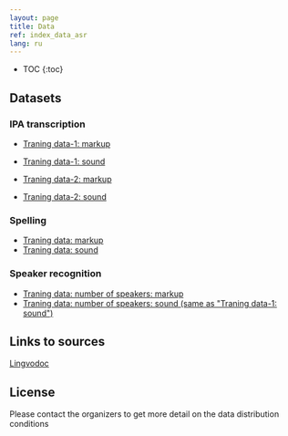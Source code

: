 ```yaml
---
layout: page
title: Data
ref: index_data_asr
lang: ru
---
```

* TOC
{:toc}


## Datasets
### IPA transcription

* [Traning data-1: markup](https://github.com/lowresource-lang-eval/asr_evaluation_scripts/blob/main/train1.tsv)
* [Traning data-1: sound](https://drive.google.com/drive/folders/1HJe_BOxUmc8g_2jlhoHlt6GG4OkUqCm0?usp=sharing)

* [Traning data-2: markup](https://github.com/lowresource-lang-eval/asr_evaluation_scripts/blob/main/train2.tsv)
* [Traning data-2: sound](https://drive.google.com/file/d/12VlrascWKbIWTjYTxJOD9RtXPsKs58oh/view?usp=sharing)

### Spelling

* [Traning data: markup](https://raw.githubusercontent.com/lowresource-lang-eval/asr_evaluation_scripts/main/ortho_train.tsv)
* [Traning data: sound](https://drive.google.com/file/d/168v_pSnm2_saB_7sqQI9xK8JBcTXCnRc/view)

### Speaker recognition

* [Traning data: number of speakers: markup](https://github.com/lowresource-lang-eval/asr_evaluation_scripts/blob/main/train1speakers.tsv)
* [Traning data: number of speakers: sound (same as "Traning data-1: sound")](https://drive.google.com/drive/folders/1HJe_BOxUmc8g_2jlhoHlt6GG4OkUqCm0?usp=sharing)


## Links to sources
[Lingvodoc](http://lingvodoc.ispras.ru/)

## License
Please contact the organizers to get more detail on the data distribution conditions